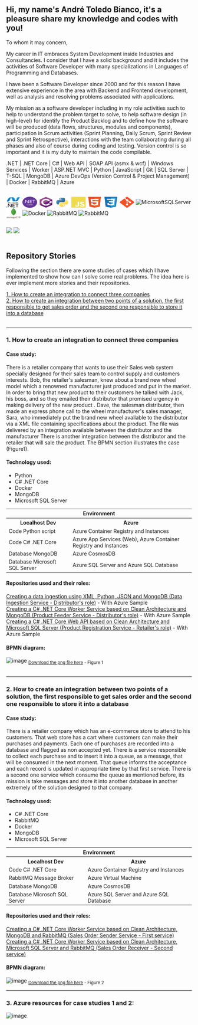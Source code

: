 ## Hi, my name's André Toledo Bianco, it's a pleasure share my knowledge and codes with you!

<p>To whom it may concern,

My career in IT embraces System Development inside Industries and Consultancies. I consider that I have a solid background and it includes the activities of Software Developer with many specializations in Languages of Programming and Databases. 

I have been a Software Developer since 2000 and for this reason I have extensive experience in the area with Backend and Frontend development, well as analysis and resolving problems associated with applications.

My mission as a software developer including in my role activities such to help to understand the problem target to solve, to help software design (in high-level) for identify the Product Backlog and to define how the software will be produced (data flows, structures, modules and components), participation in Scrum activities (Sprint Planning, Daily Scrum, Sprint Review and Sprint Retrospective), interactions with the team collaborating during all phases and also of course during coding and testing. Version control is so important and it is my duty to maintain the code compilable.</p>

.NET | .NET Core | C# | Web API | SOAP API (asmx & wcf) | Windows Services | Worker | ASP.NET MVC | Python | JavaScript | Git | SQL Server | T-SQL | MongoDB | Azure DevOps (Version Control & Project Management) | Docker | RabbitMQ | Azure

<div style="display: inline_block"><br>
  <img align="center" alt="DotNet" height="30" width="40" src="https://raw.githubusercontent.com/devicons/devicon/master/icons/dot-net/dot-net-original-wordmark.svg" />
  <img align="center" alt="DotNetCore" height="30" width="40" src="https://raw.githubusercontent.com/devicons/devicon/master/icons/dotnetcore/dotnetcore-original.svg" />
  <img align="center" alt="Csharp" height="30" width="40" src="https://raw.githubusercontent.com/devicons/devicon/master/icons/csharp/csharp-original.svg">
  <img align="center" alt="Python" height="30" width="40" src="https://raw.githubusercontent.com/devicons/devicon/master/icons/python/python-original.svg">
  <img align="center" alt="Js" height="30" width="40" src="https://raw.githubusercontent.com/devicons/devicon/master/icons/javascript/javascript-plain.svg">
  <!--<img align="center" alt="Ts" height="30" width="40" src="https://raw.githubusercontent.com/devicons/devicon/master/icons/typescript/typescript-plain.svg">
  <img align="center" alt="Angular" height="30" width="40" src="https://raw.githubusercontent.com/devicons/devicon/master/icons/angularjs/angularjs-original.svg">-->
  <img align="center" alt="HTML" height="30" width="40" src="https://raw.githubusercontent.com/devicons/devicon/master/icons/html5/html5-original.svg">
  <img align="center" alt="CSS" height="30" width="40" src="https://raw.githubusercontent.com/devicons/devicon/master/icons/css3/css3-original.svg">
  <img align="center" alt="Git" height="30" width="40" src="https://raw.githubusercontent.com/devicons/devicon/master/icons/git/git-original.svg">
  <img align="center" alt="MicrosoftSQLServer" height="30" width="40" src="https://www.svgrepo.com/show/303229/microsoft-sql-server-logo.svg">
  <img align="center" alt="MongoDB" height="30" width="40" src="https://raw.githubusercontent.com/devicons/devicon/master/icons/mongodb/mongodb-original-wordmark.svg">  
  <img align="center" alt="Docker" height="30" width="40" src="https://cdn.jsdelivr.net/gh/devicons/devicon/icons/docker/docker-original-wordmark.svg">
  <img align="center" alt="RabbitMQ" height="30" width="40" src="https://www.svgrepo.com/show/303576/rabbitmq-logo.svg">  
  <img align="center" alt="RabbitMQ" height="30" width="40" src="https://cdn.jsdelivr.net/gh/devicons/devicon/icons/azure/azure-original.svg">
</div>

###

<div> 
  <a href = "mailto:abianco.allegro@gmail.com"><img src="https://img.shields.io/badge/-Gmail-%23333?style=for-the-badge&logo=gmail&logoColor=white" target="_blank"></a>
  <a href="https://www.linkedin.com/in/andrebianco-net/" target="_blank"><img src="https://img.shields.io/badge/-LinkedIn-%230077B5?style=for-the-badge&logo=linkedin&logoColor=white" target="_blank"></a>  
</div>
</br>

## Repository Stories

<!--
<p>Below is my first effort to show a little of my work. It's not all done yet and maybe it never will be, because the idea is always to create more and more repositories which bring a way to how to solve work real problems.</p>
-->

Following the section there are some studies of cases which I have implemented to show how can I solve some real problems. The idea here is ever implement more stories and their repositories.

[1. How to create an integration to connect three companies](https://github.com/andrebianco-net#1-how-to-create-an-integration-to-connect-three-companies)<br/>
[2. How to create an integration between two points of a solution, the first responsible to get sales order and the second one responsible to store it into a database](https://github.com/andrebianco-net#2-how-to-create-an-integration-between-two-points-of-a-solution-the-first-responsible-to-get-sales-order-and-the-second-one-responsible-to-store-it-into-a-database)
<br/><br/>
___

### 1. How to create an integration to connect three companies
#### Case study:

<p>There is a retailer company that wants to use their Sales web system specially designed for their sales team to control supply and customers interests. Bob, the retailer's salesman, knew about a brand new wheel model which a renowned manufacturer just produced and put in the market. In order to bring that new product to their customers he talked with Jack, his boss,  and so they emailed their distributor that promised urgency in making delivery of the new product . Dave, the salesman distributor, then made an express phone call to the wheel manufacturer's sales manager, Sara, who immediately put the brand new wheel available to the distributor via a XML file containing specifications about the product. The file was delivered by an integration available between the distributor and the manufacturer There is another integration between the distributor and the retailer that will sale the product. The BPMN section illustrates the case (Figure1).</p>

#### Technology used:
- Python
- C# .NET Core
- Docker
- MongoDB
- Microsoft SQL Server

<table>
  <tr>
    <th colspan="2">Environment</th>
  </tr>
  <tr>
    <th>Localhost Dev</th><th>Azure</th>
  </tr>
  <tr>
    <td>Code Python script</td><td>Azure Container Registry and Instances</td>
  </tr>
  <tr>    
    <td>Code C# .NET Core</td><td>Azure App Services (Web), Azure Container Registry and Instances</td>
  </tr>
  <tr>    
    <td>Database MongoDB</td><td>Azure CosmosDB</td>
  </tr>
  <tr>    
    <td>Database Microsoft SQL Server</td><td>Azure SQL Server and Azure SQL Database</td>
  </tr>
</table>

#### Repositories used and their roles:
[Creating a data ingestion using XML, Python, JSON and MongoDB (Data Ingestion Service - Distributor's role)](https://github.com/andrebianco-net/create-data-ingestion-python-mongodb) - With Azure Sample</br>
[Creating a C# .NET Core Worker Service based on Clean Architecture and MongoDB (Product Feeder Service - Distributor's role)](https://github.com/andrebianco-net/create-csharp-worker-clean-architecture) - With Azure Sample</br>
[Creating a C# .NET Core Web API based on Clean Architecture and Microsoft SQL Server (Product Registration Service - Retailer's role)](https://github.com/andrebianco-net/create-csharp-webapi-clean-architecture) - With Azure Sample</br>
<!--(Next repo) Creating Product CRUD using C# ASP.NET Core MVC and Angular (Retailer's role)-->

#### BPMN diagram:</font>
![image](https://github.com/andrebianco-net/andrebianco-net/assets/453193/595c1e36-ef3a-41b7-b9b3-013a3f2376ed)
<sub>[Download the png file here](https://github.com/andrebianco-net/andrebianco-net/blob/main/1HowToCreateAnIntegrationToConnectThreeCompanies.drawio.png) - Figure 1</sub>
<br/><br/>
___

### 2. How to create an integration between two points of a solution, the first responsible to get sales order and the second one responsible to store it into a database
#### Case study:

<p>There is a retailer company which has an e-commerce store to attend to his customers. That web store has a cart where customers can make their purchases and payments. Each one of purchases are recorded into a database and flagged as non accepted yet. There is a service responsible to collect each purchase and to insert it into a queue, as a message, that will be consumed in the next moment. That queue informs the acceptance and each record is updated in appropriate time by that first service. There is a second one service which consume the queue as mentioned before, its mission is take messages and store it into another database in another extremely of the solution designed to that company.</p>

#### Technology used:
- C# .NET Core
- RabbitMQ
- Docker
- MongoDB
- Microsoft SQL Server

<table>
  <tr>
    <th colspan="2">Environment</th>
  </tr>
  <tr>
    <th>Localhost Dev</th><th>Azure</th>
  </tr>
  <tr>
    <td>Code C# .NET Core</td><td>Azure Container Registry and Instances</td>
  </tr>
  <tr>    
    <td>RabbitMQ Message Broker</td><td>Azure Virtual Machine</td>
  </tr>
  <tr>    
    <td>Database MongoDB</td><td>Azure CosmosDB</td>
  </tr>
  <tr>    
    <td>Database Microsoft SQL Server</td><td>Azure SQL Server and Azure SQL Database</td>
  </tr>
</table>

#### Repositories used and their roles:
[Creating a C# .NET Core Worker Service based on Clean Architecture, MongoDB and RabbitMQ (Sales Order Sender Service - First service)](https://github.com/andrebianco-net/create-csharp-worker-rabbitmq-mongodb)</br>
[Creating a C# .NET Core Worker Service based on Clean Architecture, Microsoft SQL Server and RabbitMQ (Sales Order Receiver - Second service)](https://github.com/andrebianco-net/create-csharp-worker-rabbitmq-mssql)

#### BPMN diagram:</font>
![image](https://github.com/andrebianco-net/andrebianco-net/assets/453193/03709d46-7c99-4fb7-8393-7a8049bc780a)
<sub>[Download the png file here](https://github.com/andrebianco-net/andrebianco-net/blob/main/2HowToCreateAnIntegrationBetweenTwoPointsOfASolution.drawio.png) - Figure 2</sub>
___

### 3. Azure resources for case studies 1 and 2:</font>

![image](https://github.com/andrebianco-net/andrebianco-net/assets/453193/731661b0-ca8b-4237-8a6e-6e6f0f29b2f5)

